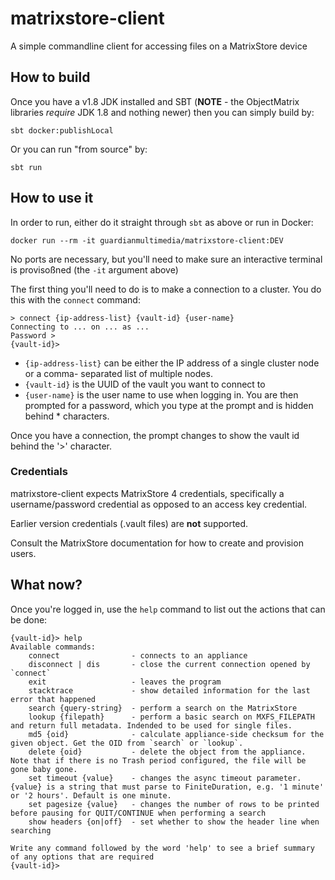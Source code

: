 # matrixstore-client

A simple commandline client for accessing files on a MatrixStore device

## How to build

Once you have a v1.8 JDK installed and SBT (**NOTE** - the ObjectMatrix
libraries _require_ JDK 1.8 and nothing newer) then you can simply build by:

```
sbt docker:publishLocal
```

Or you can run "from source" by:

```
sbt run
```

## How to use it

In order to run, either do it straight through `sbt` as above or run in Docker:

```
docker run --rm -it guardianmultimedia/matrixstore-client:DEV
```

No ports are necessary, but you'll need to make sure an interactive terminal
is provisoßned (the `-it` argument above)

The first thing you'll need to do is to make a connection to a cluster.  You
do this with the `connect` command:

```
> connect {ip-address-list} {vault-id} {user-name}
Connecting to ... on ... as ... 
Password > 
{vault-id}> 
```

- `{ip-address-list}` can be either the IP address of a single cluster node or a comma-
separated list of multiple nodes.
- `{vault-id}` is the UUID of the vault you want to connect to
- `{user-name}` is the user name to use when logging in. You are then prompted
for a password, which you type at the prompt and is hidden behind * characters.
  
Once you have a connection, the prompt changes to show the vault id behind the '>' 
character.

### Credentials

matrixstore-client expects MatrixStore 4 credentials, specifically a username/password
credential as opposed to an access key credential.

Earlier version credentials (.vault files) are **not** supported.

Consult the MatrixStore documentation for how to create and provision users.

## What now?

Once you're logged in, use the `help` command to list out the actions that can be done:

```
{vault-id}> help
Available commands:
	connect                - connects to an appliance
	disconnect | dis       - close the current connection opened by `connect`
	exit                   - leaves the program
	stacktrace             - show detailed information for the last error that happened
	search {query-string}  - perform a search on the MatrixStore
	lookup {filepath}      - perform a basic search on MXFS_FILEPATH and return full metadata. Indended to be used for single files.
	md5 {oid}              - calculate appliance-side checksum for the given object. Get the OID from `search` or `lookup`.
	delete {oid}           - delete the object from the appliance. Note that if there is no Trash period configured, the file will be gone baby gone.
	set timeout {value}    - changes the async timeout parameter. {value} is a string that must parse to FiniteDuration, e.g. '1 minute' or '2 hours'. Default is one minute.
	set pagesize {value}   - changes the number of rows to be printed before pausing for QUIT/CONTINUE when performing a search
	show headers {on|off}  - set whether to show the header line when searching

Write any command followed by the word 'help' to see a brief summary of any options that are required
{vault-id}> 
```

